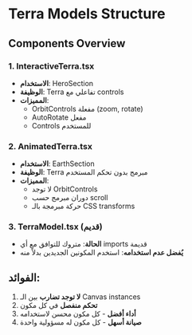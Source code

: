 # Terra Models Structure

## Components Overview

### 1. InteractiveTerra.tsx

- **الاستخدام**: HeroSection
- **الوظيفة**: Terra تفاعلي مع controls
- **المميزات**:
  - OrbitControls مفعلة (zoom, rotate)
  - AutoRotate مفعل
  - Controls للمستخدم

### 2. AnimatedTerra.tsx

- **الاستخدام**: EarthSection
- **الوظيفة**: Terra مبرمج بدون تحكم المستخدم
- **المميزات**:
  - لا توجد OrbitControls
  - دوران مبرمج حسب scroll
  - حركة مبرمجة بالـ CSS transforms

### 3. TerraModel.tsx (قديم)

- **الحالة**: متروك للتوافق مع أي imports قديمة
- **يُفضل عدم استخدامه**: استخدم المكونين الجديدين بدلاً منه

## الفوائد:

1. **لا توجد تضارب** بين الـ Canvas instances
2. **تحكم منفصل** في كل مكون
3. **أداء أفضل** - كل مكون محسن لاستخدامه
4. **صيانة أسهل** - كل مكون له مسؤولية واحدة
